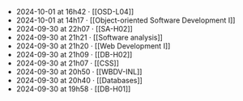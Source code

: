 - 2024-10-01 at 16h42 · [[OSD-L04]]
- 2024-10-01 at 14h17 · [[Object-oriented Software Development I]]
- 2024-09-30 at 22h07 · [[SA-H02]]
- 2024-09-30 at 21h21 · [[Software analysis]]
- 2024-09-30 at 21h20 · [[Web Development I]]
- 2024-09-30 at 21h09 · [[DB-H02]]
- 2024-09-30 at 21h07 · [[CSS]]
- 2024-09-30 at 20h50 · [[WBDV-INL]]
- 2024-09-30 at 20h40 · [[Databases]]
- 2024-09-30 at 19h58 · [[DB-H01]]
